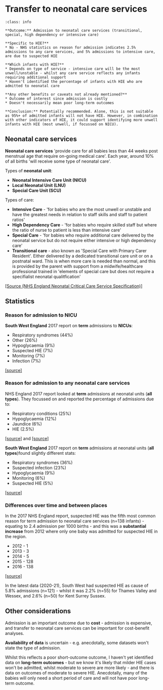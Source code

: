 # Transfer to neonatal care services

`````{admonition} Executive summary
:class: info

**Outcome:** Admission to neonatal care services (transitional, special, high dependency or intensive care)

**Specific to HIE?**
* No - NHS statistics on reason for admission indicates 2.5% admissions to any care services, and 5% admissions to intensive care, are due to suspected HIE

**Which infants with HIE?**
* Depends on type of service - intensive care will be the most unwell/unstable - whilst any care service reflects any infants requiring additional support
* Haven't identified the percentage of infants with HIE who are admitted to neonatal care

**Any other benefits or caveats not already mentioned?**
* Outcome of interest since admission is costly
* Doesn't necessarily mean poor long-term outcomes

**Conclusion:** Potentially recommended. Alone, this is not suitable as 95%+ of admitted infants will not have HIE. However, in combination with other indicators of HIE, it could support identifying more unwell infants with HIE (most unwell, if focussed on NICU).
`````

## Neonatal care services

**Neonatal care services** 'provide care for all babies less than 44 weeks post menstrual age that require on-going medical care'. Each year, around 10% of all births 'will receive some type of neonatal care'.

Types of **neonatal unit**:
* **Neonatal Intensive Care Unit (NICU)**
* **Local Neonatal Unit (LNU)**
* **Special Care Unit (SCU)**

Types of care:
* **Intensive Care** - 'for babies who are the most unwell or unstable and have the greatest needs in relation to staff skills and staff to patient ratios'
* **High Dependency Care** - 'for babies who require skilled staff but where the ratio of nurse to patient is less than intensive care'
* **Special Care** - 'for babies who require additional care delivered by the neonatal service but do not require either intensive or high dependency care'
* **Transitional care** - also known as 'Special Care with Primary Carer Resident'. Either delivered by a dedicated transitional care unit or on a postnatal ward. This is when more care is needed than normal, and this is provided by the parent with support from a midwife/healthcare professional trained in 'elements of special care but does not require a specifialist neonatal qualitfication'

[[Source (NHS England Neonatal Critical Care Service Specification)]](https://www.england.nhs.uk/commissioning/wp-content/uploads/sites/12/2015/01/e08-serv-spec-neonatal-critical.pdf)

## Statistics

### Reason for admission to NICU

**South West England** 2017 report on **term** admissions to **NICUs**:
* Respiratory syndromes (44%)
* Other (26%)
* Hypoglycaemia (9%)
* Suspected HIE (7%)
* Monitoring (7%)
* Infection (7%)

[[source]](https://www.swneonatalnetwork.co.uk/media/101820/sw-term-admissions-2017-main-report.pdf)

### Reason for admission to any neonatal care services

NHS England 2017 report looked at **term** admissions at neonatal units (**all types**). They focussed on and reported the percentage of admissions due to:
* Respiratory conditions (25%)
* Hypoglycaemia (12%)
* Jaundice (6%)
* HIE (2.5%)

[[source]](https://www.bliss.org.uk/research-campaigns/neonatal-care-statistics/statistics-for-babies-admitted-to-neonatal-units-at-full-term) and [[source]](https://www.england.nhs.uk/wp-content/uploads/2021/03/reducing-harm-leading-to-avoidable-admission-of-full-term-babies-into-neonatal-units.pdf)

**South West England** 2017 report on **term** admissions at neonatal units (**all types**)found slightly different stats:
* Respiratory syndromes (36%)
* Suspected infection (23%)
* Hypoglycaemia (9%)
* Monitoring (6%)
* Suspected HIE (5%)

[[source]](https://www.swneonatalnetwork.co.uk/media/101820/sw-term-admissions-2017-main-report.pdf)

### Differences over time and between places

In the 2017 NHS England report, suspected HIE was the fifth most common reason for term admission to neonatal care services (n=138 infants) - equating to 2.4 admission per 1000 births - and this was a **substantial increase** from 2012 where only one baby was admitted for suspected HIE in the region.

* 2012 - 1
* 2013 - 3
* 2014 - 5
* 2015 - 128
* 2016 - 138

[[source]](https://www.swneonatalnetwork.co.uk/media/101820/sw-term-admissions-2017-main-report.pdf)

In the latest data (2020-21), South West had suspected HIE as cause of 5.8% admissions (n=121) - whilst it was 2.2% (n=55) for Thames Valley and Wessex, and 2.6% (n=50) for Kent Surrey Sussex.

## Other considerations

Admission is an important outcome due to **cost** - admission is expensive, and transfer to neonatal care services can be important for cost-benefit analyses.

**Availability of data** is uncertain - e.g. anecdotally, some datasets won't state the type of admission.

Whilst this reflects a poor short-outcome outcome, I haven't yet identified data on **long-term outcomes** - but we know it's likely that milder HIE cases won't be admitted, whilst moderate to severe are more likely - and there is data on outcomes of moderate to severe HIE. Anecdotally, many of the babies will only need a short period of care and will not have poor long-term outcome.